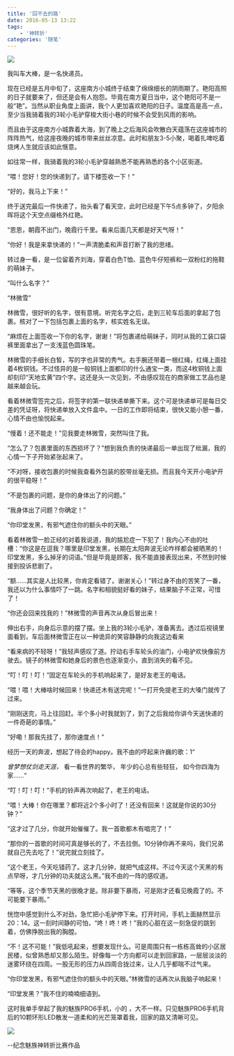 ```yaml
---
title: '回不去的路'
date: 2016-05-13 13:22
tags:
	- '神转折'
categories: '随笔'
---
```


![](http://upload-images.jianshu.io/upload_images/2064035-650002fd860cf4f6.jpg?imageMogr2/auto-orient/strip%7CimageView2/2/w/1240)

我叫车大棒，是一名快递员。

现在已经是五月中旬了，这座南方小城终于结束了绵绵细长的阴雨期了。艳阳高照的日子就要来了，但还是会有人抱怨。毕竟在南方夏日当中，这个艳阳可不是一般“艳”。当然从职业角度上面讲，我个人更加喜欢艳阳的日子。温度高是高一点，至少当我骑着我的3轮小毛驴穿梭大街小巷的时候不会受到风雨的影响。

而且由于这座南方小城靠着大海，到了晚上之后海风会吹散白天蕴荡在这座城市的阵阵热气，给这座夜晚的城市带来丝丝凉意。此时和朋友3-5小聚，喝着扎啤吃着烧烤人生就应该如此惬意。

如往常一样，我骑着我的3轮小毛驴穿越熟悉不能再熟悉的各个小区街道。

“喂！您好！您的快递到了。请下楼签收一下！”

“好的，我马上下来！”

终于送完最后一件快递了，抬头看了看天空，此时已经是下午5点多钟了，夕阳余晖将这个天空点缀格外红艳。

“恩恩，朝霞不出门，晚霞行千里。看来后面几天都是好天气呀！”

“你好！我是来拿快递的！”一声清脆柔和声音打断了我的思绪。

转过身一看，是一位留着齐刘海，穿着白色T恤、蓝色牛仔短裤和一双粉红的拖鞋的萌妹子。

“叫什么名字？”

“林微雪”

林微雪，很好听的名字，很有意境。听完名字之后，走到三轮车后面的拿起了包裹。核对了一下包括包裹上面的名字，核实姓名无误。

“麻烦在上面签收一下你的名字，谢谢！”将包裹递给萌妹子，同时从我的工装口袋裤里面拿出了一支浅蓝色圆珠笔。

林微雪的手细长白皙，写的字也非常的秀气。右手腕还带着一根红绳，红绳上面挂着4枚铜钱。不过怪异的是一般铜钱上面都印的什么通宝一类，而这4枚铜钱上面却刻印“天地玄黄”四个字。这还是头一次见到，不由感叹现在的商家做工艺品也是越来越会玩。

看着林微雪签完之后，将签字的第一联快递单撕下来。这个可是快递单可是每日交差的凭证呀，将快递单放入文件盒中。一日的工作即将结束，很快又能小憩一番，心情不由也愉悦起来。

“慢着！还不能走！”见我要走林微雪，突然叫住了我。

“怎么了？包裹里面的东西损坏了？”想到我负责的快递最后一单出现了纰漏，我的心情一下子开始紧张起来了。

“不对呀，接收包裹的时候我查看外包装的胶带丝毫无损。而且我今天开小电驴开的很平稳呀！”

“不是包裹的问题，是你的身体出了的问题。”

“我身体出了问题？你确定！”

“你印堂发黑，有邪气遮住你的额头中的天眼。”

看着林微雪一脸正经的对着我说道，我的尴尬症一下犯了！我内心不由的吐槽：“你这是在逗我？哪里是印堂发黑，长期在太阳奔波无论咋样都会被晒黑的！印堂发黑，多么掉牙的词语。”但是毕竟是顾客，我不能直接表现出来，不然到时候接到投诉悲剧了。

“额……其实是人比较黑，你肯定看错了。谢谢关心！”转过身不由的苦笑了一番，我还以为什么事情吓了一跳。名字和相貌挺好看的妹子，结果脑子不正常，可惜了！

“你还会回来找我的！”林微雪的声音再次从身后冒出来！

伸出右手，向身后示意的摆了摆。坐上我的3轮小毛驴，准备离去。透过后视镜里面看到，车后面林微雪正在以一种诡异的笑容静静的向我这边看来

“看来病的不轻呀！”我轻声感叹了道。拧动右手车轮头的油门，小电驴欢快像前方驶去。镜子的林微雪和她身后的景色也逐渐变小，直到消失的看不见。

“叮！叮！叮！”固定在车轮头的手机响起来了，是好友老王的电话。

“喂！喂！大棒啥时候回来！快递还木有送完呢！”一打开免提老王的大嗓门就传了过来。

“刚刚送完，马上往回赶。半个多小时我就到了，到了之后我给你讲今天送快递的一件奇葩的事情。”

“好嘞！那我先挂了，那你速度点！”

经历一天的奔波，想起了待会的happy。我不由的哼起来许巍的歌：1“

*曾梦想仗剑走天涯，*
看一看世界的繁华，
年少的心总有些轻狂，
如今你四海为家……“

“叮！叮！叮！”手机的铃声再次响起了，老王的电话。

“喂！大棒！你在哪里？都将近2个多小时了！还没有回来！这就是你说的30分钟？”

“这才过了几分，你就开始催催了。我一首歌都木有唱完了！”

“那你的一首歌的时间可真是够长的了，不去拉倒。10分钟你再不来吗，我们兄弟就自己先去吃了！”说完就立刻挂了。

“这个老王，今天吃错药了。这才几分钟，就把气成这样。不过今天这个天黑的有点早呀，才几分钟的功夫就这么黑。”我不由的一阵的感叹道。

“等等，这个季节天黑的很晚才是。除非要下暴雨，可是刚才还看见晚霞了的。不可能要下暴雨。”

恍惚中感觉到什么不对劲，急忙把小毛驴停下来。打开时间，手机上面赫然显示20：14。这一刻时间静的可怕，“咚！咚！咚！”我的心脏在这一刻急促的跳到着，仿佛挣脱出我的胸膛。

“不！这不可能！”我低吼起来，想要发现什么。可是周围只有一栋栋高耸的小区居民楼，似曾熟悉却又那么陌生。好像每一个方向都可以走到回家路，一层层淡淡的迷雾环绕在四周。一股无形的压力从四周合拢过来，让人几乎都喘不过气来。

“你印堂发黑，有邪气遮住你的额头中的天眼。”林微雪的话再次从我脑子响起来！

“印堂发黑？”我不住的喃喃细语到。

这时我单手举起了我的魅族PRO6手机，小的 ，大不一样。只见魅族PRO6手机背后的10颗环形LED散发一道柔和的光芒笼罩着我，回家的路又清晰可见。

![](http://upload-images.jianshu.io/upload_images/2064035-5e32a47d813ebf12.png?imageMogr2/auto-orient/strip%7CimageView2/2/w/1240)

--纪念魅族神转折比赛作品